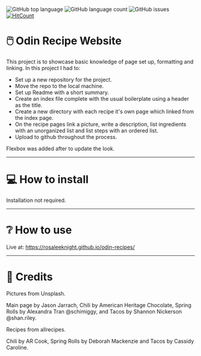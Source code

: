 ![GitHub top language](https://img.shields.io/github/languages/top/RosaleeKnight/landing-page)
![GitHub language count](https://img.shields.io/github/languages/count/RosaleeKnight/landing-page)
![GitHub issues](https://img.shields.io/github/issues/RosaleeKnight/landing-page)
[![HitCount](https://hits.dwyl.com/RosaleeKnight/landing-page.svg?style=flat)](http://hits.dwyl.com/RosaleeKnight/landing-page)

# 🖱️ Odin Recipe Website
<p> This project is to showcase basic knowledge of page set up, formatting and linking.
In this project I had to: </p>
<ul>
    <li> Set up a new repository for the project.
    <li> Move the repo to the local machine.
    <li> Set up Readme with a short summary.
    <li> Create an index file complete with the usual boilerplate using a header as the title.
    <li> Create a new directory with each recipe it's own page which linked from the index page.
    <li> On the recipe pages link a picture, write a description, list ingredients with an unorganized list and list steps with an ordered list.
    <li> Upload to github throughout the process.
</ul>
<p> Flexbox was added after to update the look. <p>

-----
# 💻 How to install 
Installation not required.

-----
# ❔ How to use
Live at: https://rosaleeknight.github.io/odin-recipes/

-----
# 📝 Credits
<p> Pictures from Unsplash. </p> 
<p> Main page by Jason Jarrach, Chili by American Heritage Chocolate, Spring Rolls by Alexandra Tran @schimiggy, and Tacos by Shannon Nickerson @shan.riley. </p>
<p> Recipes from allrecipes. </p> 
<p> Chili by AR Cook, Spring Rolls by Deborah Mackenzie and Tacos by Cassidy Caroline. </p>
